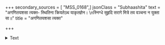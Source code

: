 +++
secondary_sources = [ "MSS_0168",]
jsonClass = "Subhaashita"
text = "अगणितयशसा त्यक्त- स्थितिना क्रियतेऽथ याकृतज्ञेन।  \nस्निग्धे सुहृदि सरागे मित्रे तव वञ्चना न युक्ता सा॥"
title = "अगणितयशसा त्यक्त"

+++

<details><summary>Text</summary>

अगणितयशसा त्यक्त- स्थितिना क्रियतेऽथ याकृतज्ञेन।  
स्निग्धे सुहृदि सरागे मित्रे तव वञ्चना न युक्ता सा॥
</details>
